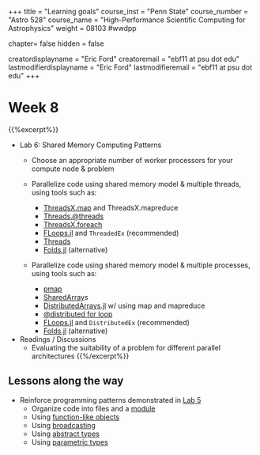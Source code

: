 +++
title = "Learning goals"
course_inst = "Penn State"
course_number = "Astro 528"
course_name = "High-Performance Scientific Computing for Astrophysics"
weight = 08103  #wwdpp

chapter= false
hidden = false

creatordisplayname = "Eric Ford"
creatoremail = "ebf11 at psu dot edu"
lastmodifierdisplayname = "Eric Ford"
lastmodifieremail = "ebf11 at psu dot edu"
+++

# Week 8

{{%excerpt%}}
- Lab 6:  Shared Memory Computing Patterns
   - Choose an appropriate number of worker processors for your compute node & problem
   - Parallelize code using shared memory model & multiple threads, using tools such as:
      + [ThreadsX.map](https://tkf.github.io/ThreadsX.jl/dev/) and ThreadsX.mapreduce
      + [Threads.@threads](https://docs.julialang.org/en/v1/manual/multi-threading/#The-@threads-Macro)
      + [ThreadsX.foreach](https://tkf.github.io/ThreadsX.jl/dev/)
      + [FLoops.jl](https://juliafolds.github.io/FLoops.jl/dev/) and `ThreadedEx` (recommended)
      + [Threads](https://docs.julialang.org/en/v1/manual/multi-threading/)
      + [Folds.jl](https://github.com/JuliaFolds/Folds.jl) (alternative)

   - Parallelize code using shared memory model & multiple processes, using tools such as:
      + [pmap](https://docs.julialang.org/en/v1/stdlib/Distributed/#Distributed.pmap)
      + [SharedArray](https://docs.julialang.org/en/v1/stdlib/SharedArrays/)s
      + [DistributedArrays.jl](https://juliaparallel.github.io/DistributedArrays.jl/stable/) w/ using map and mapreduce
      + [@distributed for loop](https://docs.julialang.org/en/v1/stdlib/Distributed/#Distributed.@distributed)    
      + [FLoops.jl](https://juliafolds.github.io/FLoops.jl/dev/) and `DistributedEx` (recommended)
      + [Folds.jl](https://github.com/JuliaFolds/Folds.jl) (alternative)
- Readings / Discussions
   - Evaluating the suitability of a problem for different parallel architectures
{{%/excerpt%}}

## Lessons along the way
- Reinforce programming patterns demonstrated in [Lab 5](/labs/lab5)
   - Organize code into files and a [module](https://docs.julialang.org/en/v1/manual/modules/index.html)
   - Using [function-like objects](https://docs.julialang.org/en/v1/manual/methods/#Function-like-objects-1)
   - Using [broadcasting](https://docs.julialang.org/en/v1/base/arrays/#Broadcast-and-vectorization-1)
   - Using [abstract types](https://docs.julialang.org/en/v1/manual/types/#Abstract-Types-1)
   - Using [parametric types](https://docs.julialang.org/en/v1/manual/types/#Parametric-Types-1)
